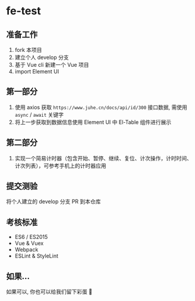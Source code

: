 # fe-test

## 准备工作
1. fork 本项目
2. 建立个人 develop 分支
3. 基于 Vue cli 新建一个 Vue 项目
4. import Element UI

## 第一部分
1. 使用 axios 获取 `https://www.juhe.cn/docs/api/id/300` 接口数据, 需使用 `async` / `await` 关键字
2. 将上一步获取到数据信息使用 Element UI 中 El-Table 组件进行展示

## 第二部分
1. 实现一个简易计时器（包含开始、暂停、继续、复位、计次操作，计时时间、计次列表），可参考手机上的计时器应用

## 提交测验
将个人建立的 develop 分支 PR 到本仓库

## 考核标准
- ES6 / ES2015
- Vue & Vuex
- Webpack
- ESLint & StyleLint

## 如果...
如果可以, 你也可以给我们留下彩蛋 🎉
